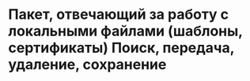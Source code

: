 ﻿Пакет, отвечающий за работу с локальными файлами (шаблоны, сертификаты)
Поиск, передача, удаление, сохранение
===